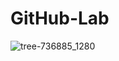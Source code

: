# GitHub-Lab
![tree-736885_1280](https://github.com/AhmddHelmy/GitHub-Lab/assets/42387111/7cd93b41-b0fc-426b-a13c-0ef046f96df4)
